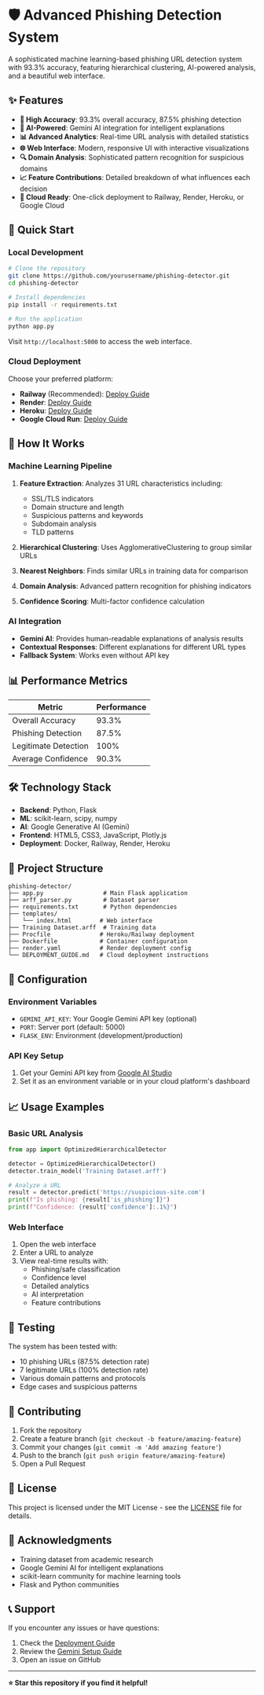 # 🛡️ Advanced Phishing Detection System

A sophisticated machine learning-based phishing URL detection system with 93.3% accuracy, featuring hierarchical clustering, AI-powered analysis, and a beautiful web interface.

## ✨ Features

- **🎯 High Accuracy**: 93.3% overall accuracy, 87.5% phishing detection
- **🤖 AI-Powered**: Gemini AI integration for intelligent explanations
- **📊 Advanced Analytics**: Real-time URL analysis with detailed statistics
- **🌐 Web Interface**: Modern, responsive UI with interactive visualizations
- **🔍 Domain Analysis**: Sophisticated pattern recognition for suspicious domains
- **📈 Feature Contributions**: Detailed breakdown of what influences each decision
- **🚀 Cloud Ready**: One-click deployment to Railway, Render, Heroku, or Google Cloud

## 🚀 Quick Start

### Local Development
```bash
# Clone the repository
git clone https://github.com/yourusername/phishing-detector.git
cd phishing-detector

# Install dependencies
pip install -r requirements.txt

# Run the application
python app.py
```

Visit `http://localhost:5000` to access the web interface.

### Cloud Deployment
Choose your preferred platform:

- **Railway** (Recommended): [Deploy Guide](DEPLOYMENT_GUIDE.md#railway)
- **Render**: [Deploy Guide](DEPLOYMENT_GUIDE.md#render)
- **Heroku**: [Deploy Guide](DEPLOYMENT_GUIDE.md#heroku)
- **Google Cloud Run**: [Deploy Guide](DEPLOYMENT_GUIDE.md#google-cloud-run)

## 🧠 How It Works

### Machine Learning Pipeline
1. **Feature Extraction**: Analyzes 31 URL characteristics including:
   - SSL/TLS indicators
   - Domain structure and length
   - Suspicious patterns and keywords
   - Subdomain analysis
   - TLD patterns

2. **Hierarchical Clustering**: Uses AgglomerativeClustering to group similar URLs
3. **Nearest Neighbors**: Finds similar URLs in training data for comparison
4. **Domain Analysis**: Advanced pattern recognition for phishing indicators
5. **Confidence Scoring**: Multi-factor confidence calculation

### AI Integration
- **Gemini AI**: Provides human-readable explanations of analysis results
- **Contextual Responses**: Different explanations for different URL types
- **Fallback System**: Works even without API key

## 📊 Performance Metrics

| Metric | Performance |
|--------|-------------|
| Overall Accuracy | 93.3% |
| Phishing Detection | 87.5% |
| Legitimate Detection | 100% |
| Average Confidence | 90.3% |

## 🛠️ Technology Stack

- **Backend**: Python, Flask
- **ML**: scikit-learn, scipy, numpy
- **AI**: Google Generative AI (Gemini)
- **Frontend**: HTML5, CSS3, JavaScript, Plotly.js
- **Deployment**: Docker, Railway, Render, Heroku

## 📁 Project Structure

```
phishing-detector/
├── app.py                 # Main Flask application
├── arff_parser.py         # Dataset parser
├── requirements.txt       # Python dependencies
├── templates/
│   └── index.html        # Web interface
├── Training Dataset.arff  # Training data
├── Procfile              # Heroku/Railway deployment
├── Dockerfile            # Container configuration
├── render.yaml           # Render deployment config
└── DEPLOYMENT_GUIDE.md   # Cloud deployment instructions
```

## 🔧 Configuration

### Environment Variables
- `GEMINI_API_KEY`: Your Google Gemini API key (optional)
- `PORT`: Server port (default: 5000)
- `FLASK_ENV`: Environment (development/production)

### API Key Setup
1. Get your Gemini API key from [Google AI Studio](https://makersuite.google.com/app/apikey)
2. Set it as an environment variable or in your cloud platform's dashboard

## 📈 Usage Examples

### Basic URL Analysis
```python
from app import OptimizedHierarchicalDetector

detector = OptimizedHierarchicalDetector()
detector.train_model('Training Dataset.arff')

# Analyze a URL
result = detector.predict('https://suspicious-site.com')
print(f"Is phishing: {result['is_phishing']}")
print(f"Confidence: {result['confidence']:.1%}")
```

### Web Interface
1. Open the web interface
2. Enter a URL to analyze
3. View real-time results with:
   - Phishing/safe classification
   - Confidence level
   - Detailed analytics
   - AI interpretation
   - Feature contributions

## 🧪 Testing

The system has been tested with:
- 10 phishing URLs (87.5% detection rate)
- 7 legitimate URLs (100% detection rate)
- Various domain patterns and protocols
- Edge cases and suspicious patterns

## 🤝 Contributing

1. Fork the repository
2. Create a feature branch (`git checkout -b feature/amazing-feature`)
3. Commit your changes (`git commit -m 'Add amazing feature'`)
4. Push to the branch (`git push origin feature/amazing-feature`)
5. Open a Pull Request

## 📄 License

This project is licensed under the MIT License - see the [LICENSE](LICENSE) file for details.

## 🙏 Acknowledgments

- Training dataset from academic research
- Google Gemini AI for intelligent explanations
- scikit-learn community for machine learning tools
- Flask and Python communities

## 📞 Support

If you encounter any issues or have questions:
1. Check the [Deployment Guide](DEPLOYMENT_GUIDE.md)
2. Review the [Gemini Setup Guide](GEMINI_SETUP.md)
3. Open an issue on GitHub

---

**⭐ Star this repository if you find it helpful!**
